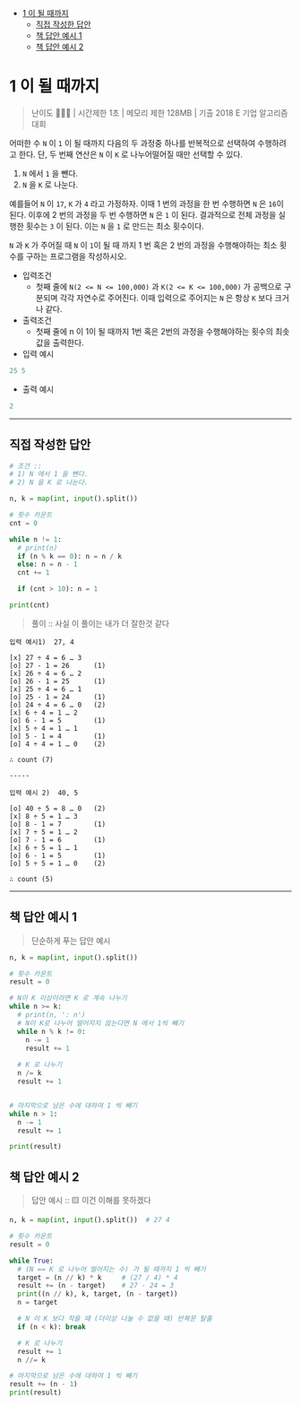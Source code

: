 - [1 이 될 때까지](#1-이-될-때까지)
  - [직접 작성한 답안](#직접-작성한-답안)
  - [책 답안 예시 1](#책-답안-예시-1)
  - [책 답안 예시 2](#책-답안-예시-2)

# 1 이 될 때까지

> 난이도 🧡🤍🤍 | 시간제한 1초 | 메모리 제한 128MB | 기출 2018 E 기업 알고리즘 대회

어떠한 수 `N` 이 `1` 이 될 때까지 다음의 두 과정중 하나를 반복적으로 선택하여 수행하려고 한다. 단, 두 번째 연산은 `N` 이 `K` 로 나누어떨어질 때만 선택할 수 있다.

1. `N` 에서 `1` 을 뺀다.
2. `N` 을 `K` 로 나눈다.

예를들어 `N` 이 `17`, `K` 가 `4` 라고 가정하자. 이때 1 번의 과정을 한 번 수행하면 
`N` 은 `16`이 된다. 이후에 2 번의 과정을 두 번 수행하면 `N` 은 `1` 이 된다. 결과적으로 전체 과정을 실행한 횟수는 `3` 이 된다. 이는 `N` 을 `1` 로 만드는 최소 횟수이다.

`N` 과 `K` 가 주어질 때 `N` 이 `1`이 될 때 까지 1 번 혹은 2 번의 과정을 수행해야하는 최소 횟수를 구하는 프로그램을 작성하시오.

* 입력조건
  * 첫째 줄에 `N(2 <= N <= 100,000)` 과 `K(2 <= K <= 100,000)` 가 공백으로 구분되며 각각 자연수로 주어진다. 이때 입력으로 주어지는 `N` 은 항상 `K` 보다 크거나 같다.
* 출력조건
  * 첫째 줄에 n 이 1이 될 때까지 1번 혹은 2번의 과정을 수행해야하는 횟수의 최솟값을 출력한다.
* 입력 예시
``` python
25 5
```

* 출력 예시
``` python
2
```

-------

## 직접 작성한 답안

``` python
# 조건 ::
# 1) N 에서 1 을 뺀다.
# 2) N 을 K 로 나눈다.

n, k = map(int, input().split())

# 횟수 카운트
cnt = 0

while n != 1:
  # print(n)
  if (n % k == 0): n = n / k
  else: n = n - 1
  cnt += 1

  if (cnt > 10): n = 1 

print(cnt)
```

> 풀이 :: 사실 이 풀이는 내가 더 잘한것 같다
```
입력 예시1)  27, 4

[x] 27 ÷ 4 = 6 … 3
[o] 27 - 1 = 26      (1)
[x] 26 ÷ 4 = 6 … 2
[o] 26 - 1 = 25      (1)
[x] 25 ÷ 4 = 6 … 1
[o] 25 - 1 = 24      (1)
[o] 24 ÷ 4 = 6 … 0   (2)
[x] 6 ÷ 4 = 1 … 2
[o] 6 - 1 = 5        (1)
[x] 5 ÷ 4 = 1 … 1
[o] 5 - 1 = 4        (1)
[o] 4 ÷ 4 = 1 … 0    (2)

∴ count (7)

----- 

입력 예시 2)  40, 5

[o] 40 ÷ 5 = 8 … 0   (2)
[x] 8 ÷ 5 = 1 … 3
[o] 8 - 1 = 7        (1)
[x] 7 ÷ 5 = 1 … 2
[o] 7 - 1 = 6        (1)
[x] 6 ÷ 5 = 1 … 1
[o] 6 - 1 = 5        (1)
[o] 5 ÷ 5 = 1 … 0    (2)

∴ count (5)
```

------

## 책 답안 예시 1

> 단순하게 푸는 답안 예시

``` python
n, k = map(int, input().split())

# 횟수 카운트
result = 0

# N이 K 이상이라면 K 로 계속 나누기
while n >= k:
  # print(n, ': n')
  # N이 K로 나누어 떨어지지 않는다면 N 에서 1씩 빼기
  while n % k != 0:
    n -= 1
    result += 1
  
  # K 로 나누기
  n /= k
  result += 1


# 마지막으로 남은 수에 대하여 1 씩 빼기
while n > 1:
  n -= 1
  result += 1

print(result)
```

## 책 답안 예시 2

> 답안 예시 :: 🟨 이건 이해를 못하겠다

``` python
n, k = map(int, input().split())  # 27 4

# 횟수 카운트
result = 0

while True:
  # (N == K 로 나누어 떨어지는 수) 가 될 때까지 1 씩 빼기
  target = (n // k) * k     # (27 / 4) * 4
  result += (n - target)    # 27 - 24 = 3
  print((n // k), k, target, (n - target))
  n = target

  # N 이 K 보다 작을 때 (더이상 나눌 수 없을 때) 반복문 탈출
  if (n < k): break

  # K 로 나누기
  result += 1
  n //= k

# 마지막으로 남은 수에 대하여 1 씩 빼기
result += (n - 1)
print(result)
```
